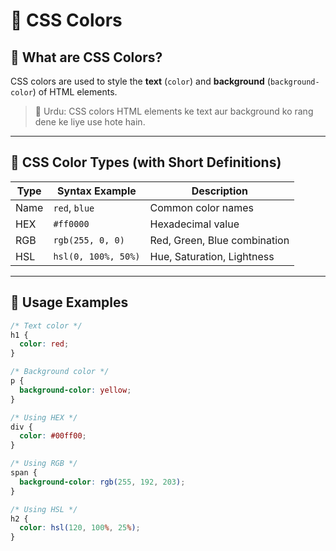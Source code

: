 # 🎨 CSS Colors

## 🔹 What are CSS Colors?
CSS colors are used to style the **text** (`color`) and **background** (`background-color`) of HTML elements.

> 💬 Urdu: CSS colors HTML elements ke text aur background ko rang dene ke liye use hote hain.

---

## 🔸 CSS Color Types (with Short Definitions)

| Type     | Syntax Example         | Description |
|----------|------------------------|-------------|
| Name     | `red`, `blue`          | Common color names |
| HEX      | `#ff0000`              | Hexadecimal value |
| RGB      | `rgb(255, 0, 0)`       | Red, Green, Blue combination |
| HSL      | `hsl(0, 100%, 50%)`    | Hue, Saturation, Lightness |

---

## 📘 Usage Examples

```css
/* Text color */
h1 {
  color: red;
}

/* Background color */
p {
  background-color: yellow;
}

/* Using HEX */
div {
  color: #00ff00;
}

/* Using RGB */
span {
  background-color: rgb(255, 192, 203);
}

/* Using HSL */
h2 {
  color: hsl(120, 100%, 25%);
}

